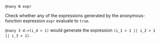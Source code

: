 ```
@nany N expr
```

Check whether any of the expressions generated by the anonymous-function expression `expr` evaluate to `true`.

`@nany 3 d->(i_d > 1)` would generate the expression `(i_1 > 1 || i_2 > 1 || i_3 > 1)`.
